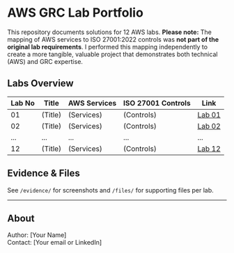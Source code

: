 # AWS GRC Lab Portfolio

This repository documents solutions for 12 AWS labs. **Please note:** The mapping of AWS services to ISO 27001:2022 controls was **not part of the original lab requirements**. I performed this mapping independently to create a more tangible, valuable project that demonstrates both technical (AWS) and GRC expertise.

## Labs Overview

| Lab No | Title | AWS Services | ISO 27001 Controls | Link |
|--------|-------|--------------|-------------------|------|
| 01     | (Title)   | (Services)    | (Controls)         | [Lab 01](docs/lab01.md) |
| 02     | (Title)   | (Services)    | (Controls)         | [Lab 02](docs/lab02.md) |
| ...    | ...       | ...           | ...                | ...  |
| 12     | (Title)   | (Services)    | (Controls)         | [Lab 12](docs/lab12.md) |

## Evidence & Files

See `/evidence/` for screenshots and `/files/` for supporting files per lab.

---

## About

Author: [Your Name]  
Contact: [Your email or LinkedIn]